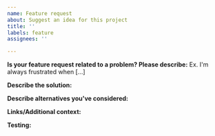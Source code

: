 ```yaml
---
name: Feature request
about: Suggest an idea for this project
title: ''
labels: feature
assignees: ''

---
```


**Is your feature request related to a problem? Please describe:**  <!--Description of what the problem is -->
Ex. I'm always frustrated when [...]

**Describe the solution:**  <!-- What you want to happen and/or how it should solve the problem -->

**Describe alternatives you've considered:**  <!-- Describe alternative solutions or features you've considered -->

**Links/Additional context:**  <!-- Add any other context, links, or screenshots about the feature request -->

**Testing:**  <!-- Provide any functional requirements for this new feature to help with testing -->
